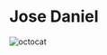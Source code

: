 # Jose Daniel

![octocat](https://github.com/Josedx04/rama/assets/146002144/2beff366-b8df-4342-8e05-6ecba08fae37)

